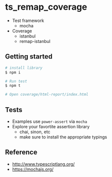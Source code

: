 # ts_remap_coverage

- Test framework
    + mocha
- Coverage 
    + istanbul
    + remap-istanbul

## Getting started

```sh
# install library
$ npm i

# Run test
$ npm t

# Open coverage/html-report/index.html
```

## Tests
- Examples use `power-assert` via `mocha`
- Explore your favortite assertion library
    + chai, sinon, etc
    + make sure to install the appropriate typings

##  Reference

- http://www.typescriptlang.org/
- https://mochajs.org/
